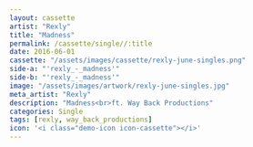 ```yaml
---
layout: cassette
artist: "Rexly"
title: "Madness"
permalink: /cassette/single//:title
date: 2016-06-01
cassette: "/assets/images/cassette/rexly-june-singles.png"
side-a: "'rexly_-_madness'"
side-b: "'rexly_-_madness'"
image: "/assets/images/artwork/rexly-june-singles.jpg"
meta_artist: "Rexly"
description: "Madness<br>ft. Way Back Productions"
categories: Single
tags: [rexly, way_back_productions]
icon: '<i class="demo-icon icon-cassette"></i>'
---
```


